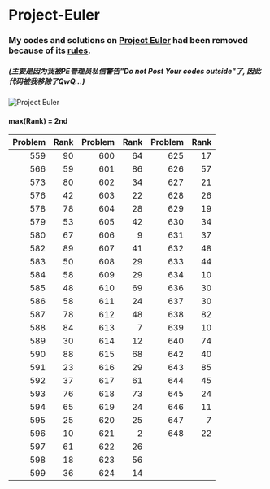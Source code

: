 # Project-Euler
### My codes and solutions on [Project Euler](https://projecteuler.net/archives) had been removed because of its [rules](https://projecteuler.chat/viewtopic.php?f=50&t=1356).

##### (主要是因为我被PE管理员私信警告"Do not Post Your codes outside"了, 因此代码被我移除了QwQ...)

![Project Euler](https://projecteuler.net/profile/LzyRapx.png)

#### max(Rank) = 2nd
|Problem|Rank|Problem|Rank|Problem|Rank|
|------:|---:|------:|---:|------:|---:|
|559|90|600|64|625|17|
|566|59|601|86|626|57|
|573|80|602|34|627|21|
|576|42|603|22|628|26|
|578|78|604|28|629|19|
|579|53|605|42|630|34|
|580|67|606|9|631|37|
|582|89|607|41|632|48|
|583|50|608|29|633|44|
|584|58|609|29|634|10|
|585|48|610|69|636|30|
|586|58|611|24|637|30|
|587|78|612|48|638|82|
|588|84|613|7|639|10|
|589|30|614|12|640|74|
|590|88|615|68|642|40|
|591|23|616|29|643|85|
|592|37|617|61|644|45|
|593|76|618|73|645|24|
|594|65|619|24|646|11|
|595|25|620|25|647|7|
|596|10|621|2|648|22|
|597|61|622|26|
|598|18|623|56|
|599|36|624|14|

